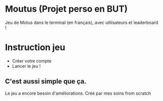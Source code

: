 # Moutus (Projet perso en BUT)
Jeu de Motus dans le terminal (en français), avec utilisateurs et leaderboard !

# Instruction jeu
- Créer votre compte 
- Lancer le jeu ! 

C'est aussi simple que ça.
-------------------------------------------
Le jeu a encore besoin d'améliorations. Créé par mes soins from scratch
